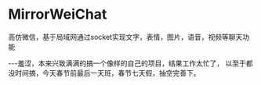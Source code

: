 # MirrorWeiChat
高仿微信，基于局域网通过socket实现文字，表情，图片，语音，视频等聊天功能

---羞涩，本来兴致满满的搞一个像样的自己的项目，结果工作太忙了， 以至于都没时间搞，今天春节前最后一天班，春节七天假，抽空完善下。
